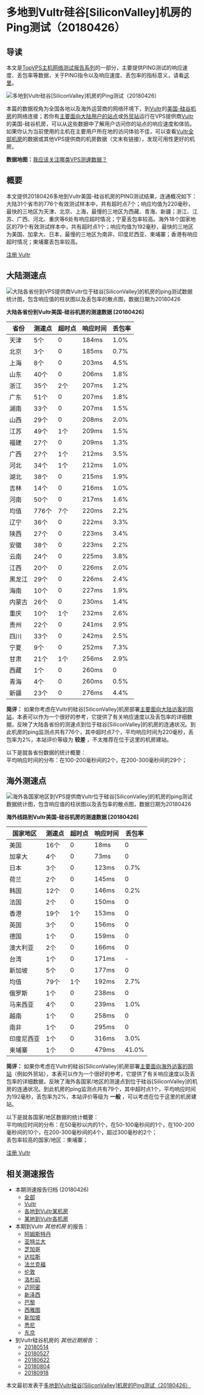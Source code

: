 #  多地到Vultr硅谷[SiliconValley]机房的Ping测试（20180426） 

## 导读

本文是[TopVPS主机网络测试报告系列](https://vps123.top/pingtest)的一部分，主要提供PING测试的响应速度、丢包率等数据，关于PING指令以及响应速度、丢包率的指标意义，请看[这里](https://vps123.top/what-is-ping.html)。

![多地到Vultr硅谷\[SiliconValley\]机房的Ping测试（20180426）](/images/thumbnails/to_vultr_SiliconValley.png)

本篇的数据视角为全国各地以及海外运营商的网络环境下，到[Vultr](https://vps123.top/go/vultr)的[美国-硅谷机房](https://vps123.top/vultr-facilities.html#siliconvalley)的网络连接；若你有[主要面向大陆用户的站点](https://vps123.top/website-for-mainland-users.html)或[外贸站](https://vps123.top/website-for-internation-trade.html)运行在VPS提供商[Vultr](https://vps123.top/go/vultr)的美国-硅谷机房，可以从这些数据中了解用户访问你的站点的响应速度和体验。如果你认为当前使用的主机在主要用户所在地的访问体验不佳，可以查看[Vultr全部机房](/vultr/isp/china/20180426-vultr-isp-china.md)的数据或其他VPS提供商的机房数据（文末有链接），发现可用性更好的机房。

**数据地图：**[我应该关注哪类VPS测速数据？](https://vps123.top/find-pingtest-data-you-need.html)

## 概要

本文提供20180426多地到Vultr美国-硅谷机房的PING测试结果，连通概况如下：大陆31个省市的776个有效测试样本中，共有超时点7个；响应均值为220毫秒，最快的三地区为天津、北京、上海，最慢的三地区为西藏、青海、新疆；浙江、江苏、广西、河北、重庆等6处有响应超时情况；宁夏丢包率较高。海外18个国家地区的79个有效测试样本中，共有超时点1个；响应均值为192毫秒，最快的三地区为美国、加拿大、日本，最慢的三地区为南非、印度尼西亚、柬埔寨；香港有响应超时情况；柬埔寨丢包率较高。

[注册 Vultr](https://vps123.top/go/vultr/_btn1)

## 大陆测速点

![大陆各省份到VPS提供商Vultr位于硅谷\[SiliconValley\]的机房的ping测试数据统计图，包含响应值的柱状图以及丢包率的散点图，数据日期为20180426](/images/pingtests/vultr_20180426/plot_idc_vultr_usa-siliconvalley_20180426_mainland.png)

**大陆各省份到Vultr美国-硅谷机房的测速数据 [20180426]**

省份 | 测速点 | 超时点 | 响应时间 | 丢包率  
---|---|---|---|---  
天津 | 5个 | 0 | 184ms | 1.0%  
北京 | 3个 | 0 | 185ms | 0.7%  
上海 | 8个 | 0 | 203ms | 4.5%  
山东 | 40个 | 0 | 206ms | 1.8%  
浙江 | 35个 | 2个 | 207ms | 1.2%  
广东 | 51个 | 0 | 207ms | 1.8%  
湖南 | 33个 | 0 | 207ms | 1.5%  
山西 | 29个 | 0 | 208ms | 2.0%  
江苏 | 49个 | 1个 | 209ms | 1.5%  
福建 | 27个 | 0 | 209ms | 1.3%  
广西 | 27个 | 1个 | 212ms | 3.5%  
河北 | 34个 | 1个 | 212ms | 1.0%  
湖北 | 38个 | 0 | 215ms | 1.9%  
吉林 | 14个 | 0 | 216ms | 1.0%  
河南 | 50个 | 0 | 217ms | 1.6%  
均值 | 776个 | 7个 | 220ms | 2.2%  
辽宁 | 36个 | 0 | 222ms | 3.3%  
陕西 | 27个 | 0 | 223ms | 3.4%  
安徽 | 38个 | 0 | 223ms | 2.2%  
云南 | 24个 | 0 | 225ms | 3.8%  
江西 | 20个 | 0 | 226ms | 2.0%  
黑龙江 | 29个 | 0 | 226ms | 2.4%  
海南 | 10个 | 0 | 227ms | 1.9%  
内蒙古 | 26个 | 0 | 230ms | 1.4%  
重庆 | 10个 | 1个 | 232ms | 2.6%  
贵州 | 22个 | 0 | 241ms | 2.9%  
四川 | 33个 | 0 | 242ms | 2.5%  
宁夏 | 9个 | 0 | 252ms | 7.3%  
甘肃 | 21个 | 1个 | 256ms | 2.9%  
西藏 | 1个 | 0 | 260ms | 0  
青海 | 4个 | 0 | 260ms | 0.5%  
新疆 | 23个 | 0 | 276ms | 4.4%  
  
**简评：** 如果你考虑在Vultr的硅谷[SiliconValley]机房部署[主要面向大陆访客的网站](website-for-mainland-users.html)，本表可以作为一个很好的参考，它提供了有关响应速度以及丢包率的详细数据，反映了大陆各省份的测速点到位于硅谷[SiliconValley]的机房的连通状况。到此机房的ping监测点共有776个，其中超时点7个，平均响应时间为220毫秒，丢包率为2%，本站评价等级为 **较差** ，不太推荐在位于这里的机房建站。

以下是就各省份数据的统计概要：  
平均响应时间的分布：在100-200毫秒间的2个，在200-300毫秒间的29个；

## 海外测速点

![海外各国家地区到VPS提供商Vultr位于硅谷\[SiliconValley\]的机房的ping测试数据统计图，包含响应值的柱状图以及丢包率的散点图，数据日期为20180426](/images/pingtests/vultr_20180426/plot_idc_vultr_usa-siliconvalley_20180426_overseas.png)

**海外线路到Vultr美国-硅谷机房的测速数据 [20180426]**

国家地区 | 测速点 | 超时点 | 响应时间 | 丢包率  
---|---|---|---|---  
美国 | 16个 | 0 | 18ms | 0  
加拿大 | 4个 | 0 | 73ms | 0  
日本 | 3个 | 0 | 123ms | 0.7%  
荷兰 | 2个 | 0 | 145ms | 0  
韩国 | 12个 | 0 | 146ms | 0.2%  
法国 | 2个 | 0 | 150ms | 0  
香港 | 19个 | 1个 | 153ms | 0  
英国 | 3个 | 0 | 156ms | 0  
德国 | 1个 | 0 | 159ms | 0  
澳大利亚 | 2个 | 0 | 166ms | 0  
台湾 | 1个 | 0 | 171ms | -  
新加坡 | 5个 | 0 | 177ms | 0  
均值 | 79个 | 1个 | 192ms | 2.7%  
俄罗斯 | 1个 | 0 | 238ms | 0  
马来西亚 | 4个 | 0 | 239ms | 1.0%  
越南 | 1个 | 0 | 258ms | 0  
南非 | 1个 | 0 | 295ms | 0  
印度尼西亚 | 1个 | 0 | 316ms | 3.0%  
柬埔寨 | 1个 | 0 | 479ms | 41.0%  
  
**简评：** 如果你考虑在Vultr的硅谷[SiliconValley]机房部署[主要面向海外访客的网站](https://vps123.top/website-for-internation-trade.html)（例如外贸站），本表可以作为一个很好的参考，它提供了有关响应速度以及丢包率的详细数据，反映了海外各国家/地区的测速点到位于硅谷[SiliconValley]的机房的连通状况。到此机房的ping监测点共有79个，其中超时点1个，平均响应时间为192毫秒，丢包率为2%，本站评价等级为 **一般** ，可以考虑在位于这里的机房建站。

以下是就各国家/地区数据的统计概要：  
平均响应时间的分布：在50毫秒以内的1个，在50-100毫秒间的1个，在100-200毫秒间的10个，在200-300毫秒间的4个，超过300毫秒的2个；  
丢包率较高的国家/地区：柬埔寨；

[注册 Vultr](https://vps123.top/go/vultr/_btn2)

## 相关测速报告

  * 本期测速报告归档 (20180426) 
    * [全部](https://vps123.top/pingtests/20180426 "本期各VPS提供商全部测速报告")
    * [Vultr](https://vps123.top/pingtests/idc-vultr/20180426 "本期Vultr的全部测速报告")
    * [各地到Vultr某机房](https://vps123.top/pingtests/idc-vultr/isp-global/20180426 "以Vultr某机房为关注对象的视角，横向比较大陆各省份、海外各国家地区")
    * [某地到Vultr各机房](https://vps123.top/pingtests/idc-vultr/facility-all/20180426 "以大陆某省份为关注对象的视角，横向比较Vultr各机房")
  * 本期到Vultr _其他机房_ 的报告： 
    * [阿姆斯特丹](/vultr/idc/amsterdam/20180426-vultr-idc-amsterdam.md "多地到Vultr阿姆斯特丹机房的Ping测试 20180426")
    * [亚特兰大](/vultr/idc/atlanta/20180426-vultr-idc-atlanta.md "多地到Vultr亚特兰大机房的Ping测试 20180426")
    * [芝加哥](/vultr/idc/chicago/20180426-vultr-idc-chicago.md "多地到Vultr芝加哥机房的Ping测试 20180426")
    * [达拉斯](/vultr/idc/dallas/20180426-vultr-idc-dallas.md "多地到Vultr达拉斯机房的Ping测试 20180426")
    * [法兰克福](/vultr/idc/frankfurt/20180426-vultr-idc-frankfurt.md "多地到Vultr法兰克福机房的Ping测试 20180426")
    * [伦敦](/vultr/idc/london/20180426-vultr-idc-london.md "多地到Vultr伦敦机房的Ping测试 20180426")
    * [洛杉矶](/vultr/idc/losangeles/20180426-vultr-idc-losangeles.md "多地到Vultr洛杉矶机房的Ping测试 20180426")
    * [迈阿密](/vultr/idc/miami/20180426-vultr-idc-miami.md "多地到Vultr迈阿密机房的Ping测试 20180426")
    * [新泽西](/vultr/idc/newjersey/20180426-vultr-idc-newjersey.md "多地到Vultr新泽西机房的Ping测试 20180426")
    * [巴黎](/vultr/idc/paris/20180426-vultr-idc-paris.md "多地到Vultr巴黎机房的Ping测试 20180426")
    * [西雅图](/vultr/idc/seattle/20180426-vultr-idc-seattle.md "多地到Vultr西雅图机房的Ping测试 20180426")
    * [新加坡](/vultr/idc/singapore/20180426-vultr-idc-singapore.md "多地到Vultr新加坡机房的Ping测试 20180426")
    * [悉尼](/vultr/idc/sydney/20180426-vultr-idc-sydney.md "多地到Vultr悉尼机房的Ping测试 20180426")
    * [东京](/vultr/idc/tokyo/20180426-vultr-idc-tokyo.md "多地到Vultr东京机房的Ping测试 20180426")
  * 到Vultr硅谷机房的 _其他近期报告_ ： 
    * [20180514](/vultr/idc/siliconvalley/20180514-vultr-idc-siliconvalley.md "多地到Vultr硅谷机房的Ping测试 20180514")
    * [20180527](/vultr/idc/siliconvalley/20180527-vultr-idc-siliconvalley.md "多地到Vultr硅谷机房的Ping测试 20180527")
    * [20180622](/vultr/idc/siliconvalley/20180622-vultr-idc-siliconvalley.md "多地到Vultr硅谷机房的Ping测试 20180622")
    * [20180804](/vultr/idc/siliconvalley/20180804-vultr-idc-siliconvalley.md "多地到Vultr硅谷机房的Ping测试 20180804")
    * [20180918](/vultr/idc/siliconvalley/20180918-vultr-idc-siliconvalley.md "多地到Vultr硅谷机房的Ping测试 20180918")



本文最初发表于[多地到Vultr硅谷[SiliconValley]机房的Ping测试（20180426）](https://vps123.top/pingtest/20180426-vultr-idc-siliconvalley.html)
